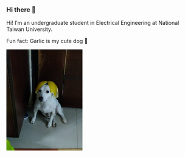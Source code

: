 ### Hi there 👋

Hi! I’m an undergraduate student in Electrical Engineering at National Taiwan University.

Fun fact: Garlic is my cute dog 🐶

<img src="images/Garlic.JPG" width="200"/>

<!--
Here are some ideas to get you started:

- 🔭 I’m currently working on ...
- 🌱 I’m currently learning ...
- 👯 I’m looking to collaborate on ...
- 🤔 I’m looking for help with ...
- 💬 Ask me about ...
- 📫 How to reach me: ...
- 😄 Pronouns: ...
- ⚡ Fun fact: ...
-->
